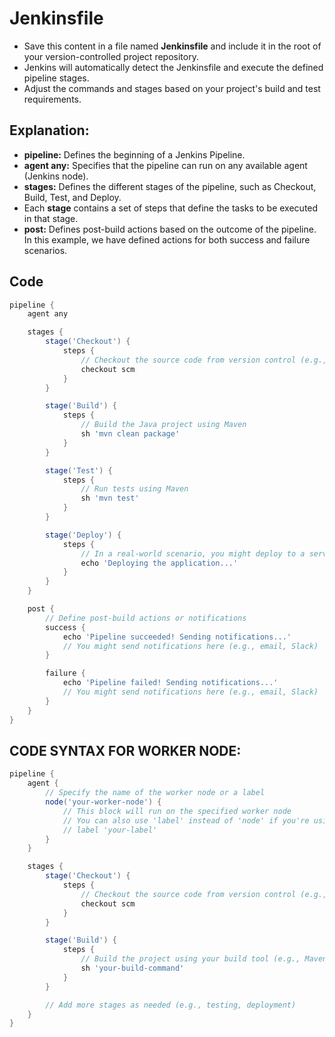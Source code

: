 # Jenkinsfile
- Save this content in a file named **Jenkinsfile** and include it in the root of your version-controlled project repository.
- Jenkins will automatically detect the Jenkinsfile and execute the defined pipeline stages. 
- Adjust the commands and stages based on your project's build and test requirements.

## Explanation:

- **pipeline:** Defines the beginning of a Jenkins Pipeline.
- **agent any:** Specifies that the pipeline can run on any available agent (Jenkins node).
- **stages:** Defines the different stages of the pipeline, such as Checkout, Build, Test, and Deploy.
- Each **stage** contains a set of steps that define the tasks to be executed in that stage. 
- **post:** Defines post-build actions based on the outcome of the pipeline. In this example, we have defined actions for both success and failure scenarios.

## Code
```groovy
pipeline {
    agent any

    stages {
        stage('Checkout') {
            steps {
                // Checkout the source code from version control (e.g., Git)
                checkout scm
            }
        }

        stage('Build') {
            steps {
                // Build the Java project using Maven
                sh 'mvn clean package'
            }
        }

        stage('Test') {
            steps {
                // Run tests using Maven
                sh 'mvn test'
            }
        }

        stage('Deploy') {
            steps {
                // In a real-world scenario, you might deploy to a server or artifact repository
                echo 'Deploying the application...'
            }
        }
    }

    post {
        // Define post-build actions or notifications
        success {
            echo 'Pipeline succeeded! Sending notifications...'
            // You might send notifications here (e.g., email, Slack)
        }

        failure {
            echo 'Pipeline failed! Sending notifications...'
            // You might send notifications here (e.g., email, Slack)
        }
    }
}
```

## CODE SYNTAX FOR WORKER NODE:
```groovy 
pipeline {
    agent {
        // Specify the name of the worker node or a label
        node('your-worker-node') {
            // This block will run on the specified worker node
            // You can also use 'label' instead of 'node' if you're using a label
            // label 'your-label'
        }
    }

    stages {
        stage('Checkout') {
            steps {
                // Checkout the source code from version control (e.g., Git)
                checkout scm
            }
        }

        stage('Build') {
            steps {
                // Build the project using your build tool (e.g., Maven, Gradle)
                sh 'your-build-command'
            }
        }

        // Add more stages as needed (e.g., testing, deployment)
    }
}
```